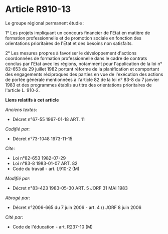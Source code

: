 # Article R910-13

Le groupe régional permanent étudie : 

1° Les projets impliquant un concours financier de l'Etat en matière de formation professionnelle et de promotion sociale en
fonction des orientations prioritaires de l'Etat et des besoins non satisfaits. 

2° Les mesures propres à favoriser le développement d'actions coordonnées de formation professionnelle dans le cadre de
contrats conclus par l'Etat avec les régions, notamment pour l'application de la loi n° 82-653 du 29 juillet 1982 portant
réforme de la planification et comportant des engagements réciproques des parties en vue de l'exécution des actions de portée
générale mentionnées à l'article 82 de la loi n° 83-8 du 7 janvier 1983 et des programmes établis au titre des orientations
prioritaires de l'article L. 910-2.

**Liens relatifs à cet article**

_Anciens textes_:

  - Décret n°67-55 1967-01-18 ART. 11

_Codifié par_:

  - Décret n°73-1048 1973-11-15

_Cite_:

  - Loi n°82-653 1982-07-29
  - Loi n°83-8 1983-01-07 ART. 82
  - Code du travail - art. L910-2 (M)

_Modifié par_:

  - Décret n°83-423 1983-05-30 ART. 5 JORF 31 MAI 1983

_Abrogé par_:

  - Décret n°2006-665 du 7 juin 2006 - art. 4 () JORF 8 juin 2006

_Cité par_:

  - Code de l'éducation - art. R237-10 (M)
